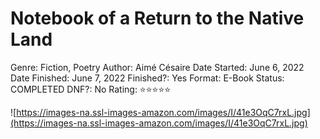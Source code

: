 # Notebook of a Return to the Native Land

Genre: Fiction, Poetry
Author: Aimé Césaire
Date Started: June 6, 2022
Date Finished: June 7, 2022
Finished?: Yes
Format: E-Book
Status: COMPLETED
DNF?: No
Rating: ⭐️⭐️⭐️⭐️⭐️

![https://images-na.ssl-images-amazon.com/images/I/41e3OqC7rxL.jpg](https://images-na.ssl-images-amazon.com/images/I/41e3OqC7rxL.jpg)